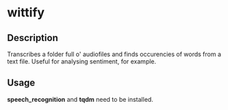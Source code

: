# wittify

## Description  
Transcribes a folder full o' audiofiles and finds occurencies of words from a text file. Useful for analysing sentiment, for example.

## Usage  
**speech_recognition** and **tqdm** need to be installed.